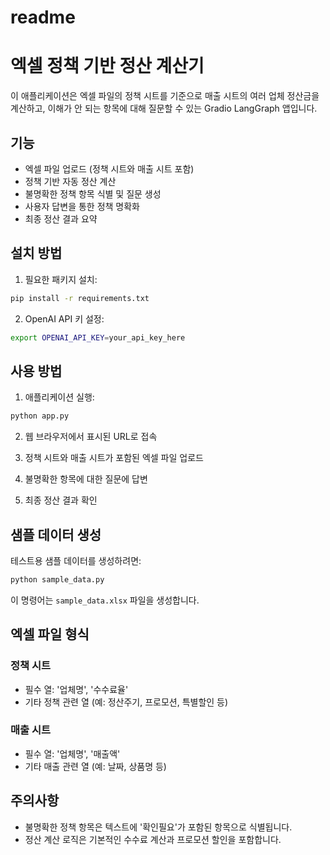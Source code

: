 # readme
# 엑셀 정책 기반 정산 계산기

이 애플리케이션은 엑셀 파일의 정책 시트를 기준으로 매출 시트의 여러 업체 정산금을 계산하고, 이해가 안 되는 항목에 대해 질문할 수 있는 Gradio LangGraph 앱입니다.

## 기능

- 엑셀 파일 업로드 (정책 시트와 매출 시트 포함)
- 정책 기반 자동 정산 계산
- 불명확한 정책 항목 식별 및 질문 생성
- 사용자 답변을 통한 정책 명확화
- 최종 정산 결과 요약

## 설치 방법

1. 필요한 패키지 설치:

```bash
pip install -r requirements.txt
```

2. OpenAI API 키 설정:

```bash
export OPENAI_API_KEY=your_api_key_here
```

## 사용 방법

1. 애플리케이션 실행:

```bash
python app.py
```

2. 웹 브라우저에서 표시된 URL로 접속

3. 정책 시트와 매출 시트가 포함된 엑셀 파일 업로드

4. 불명확한 항목에 대한 질문에 답변

5. 최종 정산 결과 확인

## 샘플 데이터 생성

테스트용 샘플 데이터를 생성하려면:

```bash
python sample_data.py
```

이 명령어는 `sample_data.xlsx` 파일을 생성합니다.

## 엑셀 파일 형식

### 정책 시트
- 필수 열: '업체명', '수수료율'
- 기타 정책 관련 열 (예: 정산주기, 프로모션, 특별할인 등)

### 매출 시트
- 필수 열: '업체명', '매출액'
- 기타 매출 관련 열 (예: 날짜, 상품명 등)

## 주의사항

- 불명확한 정책 항목은 텍스트에 '확인필요'가 포함된 항목으로 식별됩니다.
- 정산 계산 로직은 기본적인 수수료 계산과 프로모션 할인을 포함합니다.

